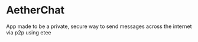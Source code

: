 # AetherChat
App made to be a private, secure way to send messages across the internet via p2p using etee
